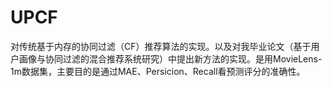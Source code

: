 # UPCF
对传统基于内存的协同过滤（CF）推荐算法的实现。以及对我毕业论文（基于用户画像与协同过滤的混合推荐系统研究）中提出新方法的实现。是用MovieLens-1m数据集，主要目的是通过MAE、Persicion、Recall看预测评分的准确性。
